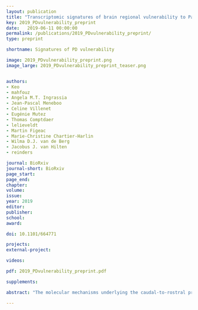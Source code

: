 ```yaml
---
layout: publication
title: "Transcriptomic signatures of brain regional vulnerability to Parkinson’s disease"
key: 2019_PDvulnerability_preprint
date:   2019-06-11 00:00:00
permalink: /publications/2019_PDvulnerability_preprint/
type: preprint

shortname: Signatures of PD vulnerability

image: 2019_PDvulnerability_preprint.png
image_large: 2019_PDvulnerability_preprint_teaser.png


authors:
- Keo
- mahfouz
- Angela M.T. Ingrassia
- Jean-Pascal Meneboo
- Celine Villenet
- Eugénie Mutez
- Thomas Comptdaer
- lelieveldt
- Martin Figeac
- Marie-Christine Chartier-Harlin
- Wilma D.J. van de Berg
- Jacobus J. van Hilten
- reinders

journal: BioRxiv
journal-short: BioRxiv
page_start:
page_end:
chapter:
volume:
issue:
year: 2019
editor:
publisher:
school:
award:

doi: 10.1101/664771

projects:
external-project:

videos:

pdf: 2019_PDvulnerability_preprint.pdf

supplements:

abstract: "The molecular mechanisms underlying the caudal-to-rostral progression of Lewy body pathology in Parkinson’s disease (PD) remain poorly understood. Here, we aimed to unravel transcriptomic signatures across brain regions involved in Braak Lewy body stages in non-neurological controls and PD donors. Using human postmortem brain datasets of non-neurological adults from the Allen Human Brain Atlas, we identified expression patterns related to PD progression, including genes found in PD genome-wide associations studies: SNCA, ZNF184, BAP1, SH3GL2, ELOVL7, and SCARB2. We confirmed these patterns in two datasets of non-neurological subjects (Genotype-Tissue Expression project and UK Brain Expression Consortium) and found altered patterns in two datasets of PD patients. Additionally, co-expression analysis across vulnerable regions identified two modules associated with dopamine synthesis, the motor and immune system, blood-oxygen transport, and contained microglial and endothelial cell markers, respectively. Alterations in genes underlying these region-specific functions may contribute to the selective regional vulnerability in PD brains."

---
```

